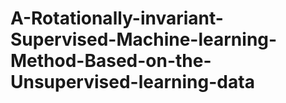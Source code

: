 # A-Rotationally-invariant-Supervised-Machine-learning-Method-Based-on-the-Unsupervised-learning-data